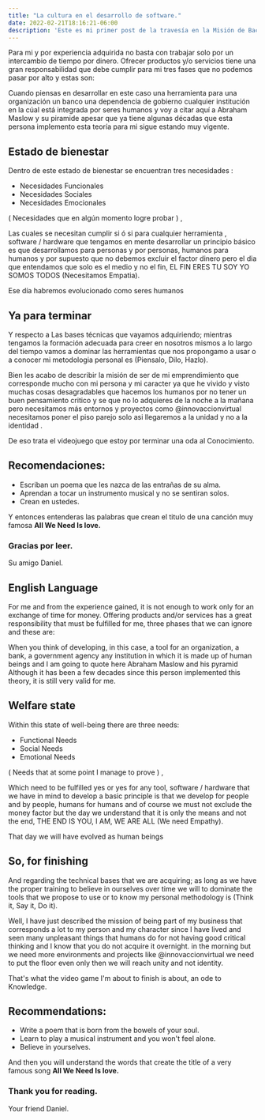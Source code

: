 ```yaml
---
title: "La cultura en el desarrollo de software."
date: 2022-02-21T18:16:21-06:00
description: 'Este es mi primer post de la travesía en la Misión de Backend con Node JS de Launch X.'
---
```




Para mi y por experiencia adquirida no basta con trabajar solo por un intercambio de tiempo por dinero.
Ofrecer productos y/o servicios tiene una gran responsabilidad que debe cumplir para mi tres fases que no 
podemos pasar por alto y estas son:


Cuando piensas en desarrollar en este caso una herramienta para una organización un banco una dependencia de gobierno
cualquier institución en la cúal está integrada por seres humanos y voy a citar aquí a Abraham Maslow y su piramide 
apesar que ya tiene algunas décadas que esta persona implemento esta teoría para mi sigue estando muy vigente.

## Estado de bienestar

Dentro de este estado de bienestar se encuentran tres necesidades :

- Necesidades Funcionales
- Necesidades Sociales
- Necesidades Emocionales

( Necesidades que en algún momento logre probar ) ,

Las cuales se necesitan cumplir si ó si para cualquier herramienta , software / hardware que tengamos en mente desarrollar 
un principio básico es que desarrollamos para personas y por personas, humanos para humanos y por supuesto que no debemos excluir el factor dinero
pero el dia que entendamos que solo es el medio y no el fin, EL FIN ERES TU SOY YO SOMOS TODOS (Necesitamos Empatia). 

Ese día habremos evolucionado como seres humanos 

## Ya para terminar 

Y respecto a Las bases técnicas que vayamos adquiriendo; mientras tengamos la formación adecuada para creer en nosotros mismos a lo largo del tiempo vamos 
a dominar las herramientas que nos propongamo a usar o a conocer mi metodologia personal es (Piensalo, Dilo, Hazlo).

Bien les acabo de describir la misión de ser de mi emprendimiento que corresponde mucho con mi persona y mi caracter ya que he vivido y visto muchas cosas desagradables que hacemos los humanos por no tener un buen pensamiento critico y se que no lo adquieres de la noche a la mañana pero necesitamos más entornos y proyectos como @innovaccionvirtual necesitamos poner el piso parejo solo asi llegaremos a la unidad y no a la identidad .


De eso trata el videojuego que estoy por terminar una oda al Conocimiento.

## Recomendaciones:

- Escriban un poema que les nazca de las entrañas de su alma.
- Aprendan a tocar un instrumento musical y no se sentiran solos.
- Crean en ustedes.

Y entonces entenderas las palabras que crean el titulo de una canción muy famosa **All We Need Is love.**

### Gracias por leer.

Su amigo Daniel.

## English Language

For me and from the experience gained, it is not enough to work only for an exchange of time for money.
Offering products and/or services has a great responsibility that must be fulfilled for me, three phases that
we can ignore and these are:


When you think of developing, in this case, a tool for an organization, a bank, a government agency
any institution in which it is made up of human beings and I am going to quote here Abraham Maslow and his pyramid
Although it has been a few decades since this person implemented this theory, it is still very valid for me.

## Welfare state

Within this state of well-being there are three needs:

- Functional Needs
- Social Needs
- Emotional Needs

( Needs that at some point I manage to prove ) ,

Which need to be fulfilled yes or yes for any tool, software / hardware that we have in mind to develop
a basic principle is that we develop for people and by people, humans for humans and of course we must not exclude the money factor
but the day we understand that it is only the means and not the end, THE END IS YOU, I AM, WE ARE ALL (We need Empathy).

That day we will have evolved as human beings

## So, for finishing

And regarding the technical bases that we are acquiring; as long as we have the proper training to believe in ourselves over time we will
to dominate the tools that we propose to use or to know my personal methodology is (Think it, Say it, Do it).

Well, I have just described the mission of being part of my business that corresponds a lot to my person and my character since I have lived and seen many unpleasant things that humans do for not having good critical thinking and I know that you do not acquire it overnight. in the morning but we need more environments and projects like @innovaccionvirtual we need to put the floor even only then we will reach unity and not identity.


That's what the video game I'm about to finish is about, an ode to Knowledge.

## Recommendations:

- Write a poem that is born from the bowels of your soul.
- Learn to play a musical instrument and you won't feel alone.
- Believe in yourselves.

And then you will understand the words that create the title of a very famous song **All We Need Is love.**

### Thank you for reading.

Your friend Daniel.

